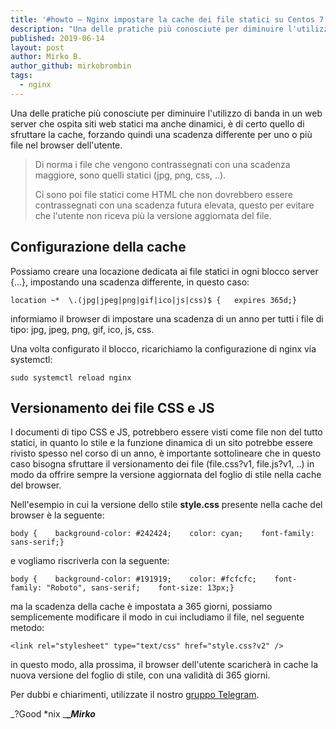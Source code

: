 ```yaml
---
title: '#howto – Nginx impostare la cache dei file statici su Centos 7'
description: "Una delle pratiche più conosciute per diminuire l'utilizzo di banda in un web server che ospita siti web st.."
published: 2019-06-14
layout: post
author: Mirko B.
author_github: mirkobrombin
tags:
  - nginx
---
```

Una delle pratiche più conosciute per diminuire l'utilizzo di banda in un web server che ospita siti web statici ma anche dinamici, è di certo quello di sfruttare la cache, forzando quindi una scadenza differente per uno o più file nel browser dell'utente.

> Di norma i file che vengono contrassegnati con una scadenza maggiore, sono quelli statici (jpg, png, css, ..).
> 
> Ci sono poi file statici come HTML che non dovrebbero essere contrassegnati con una scadenza futura elevata, questo per evitare che l'utente non riceva più la versione aggiornata del file.

## Configurazione della cache

Possiamo creare una locazione dedicata ai file statici in ogni blocco server {...}, impostando una scadenza differente, in questo caso:

    location ~*  \.(jpg|jpeg|png|gif|ico|js|css)$ {   expires 365d;}

informiamo il browser di impostare una scadenza di un anno per tutti i file di tipo: jpg, jpeg, png, gif, ico, js, css.

Una volta configurato il blocco, ricarichiamo la configurazione di nginx via systemctl:

    sudo systemctl reload nginx

## Versionamento dei file CSS e JS

I documenti di tipo CSS e JS, potrebbero essere visti come file non del tutto statici, in quanto lo stile e la funzione dinamica di un sito potrebbe essere rivisto spesso nel corso di un anno, è importante sottolineare che in questo caso bisogna sfruttare il versionamento dei file (file.css?v1, file.js?v1, ..) in modo da offrire sempre la versione aggiornata del foglio di stile nella cache del browser.

Nell'esempio in cui la versione dello stile **style.css** presente nella cache del browser è la seguente:

    body {    background-color: #242424;    color: cyan;    font-family: sans-serif;}

e vogliamo riscriverla con la seguente:

    body {    background-color: #191919;    color: #fcfcfc;    font-family: "Roboto", sans-serif;    font-size: 13px;}

ma la scadenza della cache è impostata a 365 giorni, possiamo semplicemente modificare il modo in cui includiamo il file, nel seguente metodo:

    <link rel="stylesheet" type="text/css" href="style.css?v2" />

in questo modo, alla prossima, il browser dell'utente scaricherà in cache la nuova versione del foglio di stile, con una validità di 365 giorni.

Per dubbi e chiarimenti, utilizzate il nostro [gruppo Telegram](https://t.me/gentedilinux).

_?Good *nix _**__Mirko_**